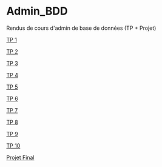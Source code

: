 # Admin_BDD
Rendus de cours d'admin de base de données (TP + Projet)

<a href="https://github.com/SombrunJoe/Admin_BDD/blob/main/TP_1/Rendus"> TP 1 </a>

<a href="https://github.com/SombrunJoe/Admin_BDD/blob/main/TP_2/Rendus"> TP 2 </a>

<a href="https://github.com/SombrunJoe/Admin_BDD/blob/main/TP_3/Rendus"> TP 3 </a>

<a href="https://github.com/SombrunJoe/Admin_BDD/blob/main/TP_4/Rendus"> TP 4 </a>

<a href="https://github.com/SombrunJoe/Admin_BDD/blob/main/TP_5/Rendus"> TP 5 </a>

<a href="https://github.com/SombrunJoe/Admin_BDD/blob/main/TP_6/Rendus"> TP 6 </a>

<a href="https://github.com/SombrunJoe/Admin_BDD/blob/main/TP_7/Rendus"> TP 7 </a>

<a href="https://github.com/SombrunJoe/Admin_BDD/blob/main/TP_8/Rendus"> TP 8 </a>

<a href="https://github.com/SombrunJoe/Admin_BDD/blob/main/TP_9/Rendus"> TP 9 </a>

<a href="https://github.com/SombrunJoe/Admin_BDD/blob/main/TP_10/Rendus"> TP 10 </a>

<a href="https://github.com/SombrunJoe/Admin_BDD/blob/main/Projet_Final/Rendus"> Projet Final </a>

